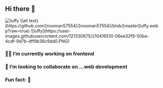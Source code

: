 ## Hi there 👋
<Img src="images/luffy.PNG" alt="luffy">
![alt text}(https://github.com/[nooman57554]/[nooman57554]/blob/[master]luffy.webp?raw=true)
![luffy](https://user-images.githubusercontent.com/121330675/210416510-06ee32f9-50ba-4cdf-9d7b-dff9b36c9dd0.PNG)



### 👨‍💻 I’m currently working on frontend 
### 🙆 I’m looking to collaborate on ...web development 
### Fun fact: 🤌

